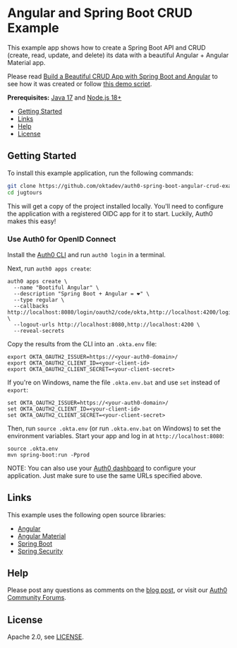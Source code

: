 # Angular and Spring Boot CRUD Example

This example app shows how to create a Spring Boot API and CRUD (create, read, update, and delete) its data with a beautiful Angular + Angular Material app.

Please read [Build a Beautiful CRUD App with Spring Boot and Angular](https://auth0.com/blog/spring-boot-angular-crud) to see how it was created or follow [this demo script](demo.adoc).

**Prerequisites:** [Java 17](http://sdkman.io) and [Node.js 18+](https://nodejs.org/)

* [Getting Started](#getting-started)
* [Links](#links)
* [Help](#help)
* [License](#license)

## Getting Started

To install this example application, run the following commands:

```bash
git clone https://github.com/oktadev/auth0-spring-boot-angular-crud-example.git jugtours
cd jugtours
```

This will get a copy of the project installed locally. You'll need to configure the application with a registered OIDC app for it to start. Luckily, Auth0 makes this easy!

### Use Auth0 for OpenID Connect

Install the [Auth0 CLI](https://github.com/auth0/auth0-cli) and run `auth0 login` in a terminal.

Next, run `auth0 apps create`:

```shell
auth0 apps create \
  --name "Bootiful Angular" \
  --description "Spring Boot + Angular = ❤️" \
  --type regular \
  --callbacks http://localhost:8080/login/oauth2/code/okta,http://localhost:4200/login/oauth2/code/okta \
  --logout-urls http://localhost:8080,http://localhost:4200 \
  --reveal-secrets
```

Copy the results from the CLI into an `.okta.env` file:

```shell
export OKTA_OAUTH2_ISSUER=https://<your-auth0-domain>/
export OKTA_OAUTH2_CLIENT_ID=<your-client-id>
export OKTA_OAUTH2_CLIENT_SECRET=<your-client-secret>
```

If you're on Windows, name the file `.okta.env.bat` and use `set` instead of `export`:

```shell
set OKTA_OAUTH2_ISSUER=https://<your-auth0-domain>/
set OKTA_OAUTH2_CLIENT_ID=<your-client-id>
set OKTA_OAUTH2_CLIENT_SECRET=<your-client-secret>
```

Then, run `source .okta.env` (or run `.okta.env.bat` on Windows) to set the environment variables. Start your app and log in at `http://localhost:8080`:

```shell
source .okta.env
mvn spring-boot:run -Pprod
```

NOTE: You can also use your [Auth0 dashboard](https://manage.auth0.com) to configure your application. Just make sure to use the same URLs specified above.

## Links

This example uses the following open source libraries:

* [Angular](https://angular.io)
* [Angular Material](https://material.angular.io)
* [Spring Boot](https://spring.io/projects/spring-boot)
* [Spring Security](https://spring.io/projects/spring-security)

## Help

Please post any questions as comments on the [blog post](https://auth0.com/blog/spring-boot-angular-crud), or visit our [Auth0 Community Forums](https://community.auth0.com/).

## License

Apache 2.0, see [LICENSE](LICENSE).
